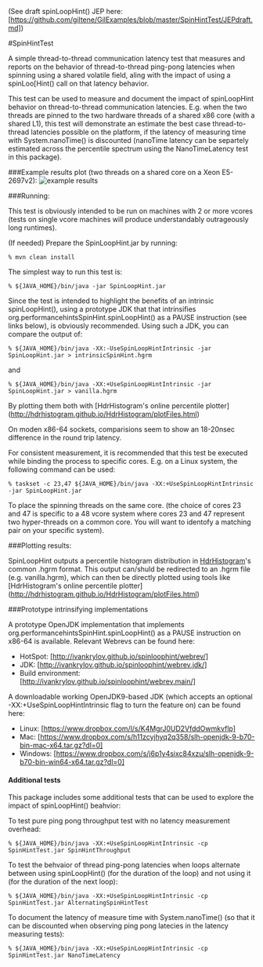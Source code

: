 (See draft spinLoopHint() JEP here: [https://github.com/giltene/GilExamples/blob/master/SpinHintTest/JEPdraft.md])

#SpinHintTest

A simple thread-to-thread communication latency test that measures and reports on the
behavior of thread-to-thread ping-pong latencies when spinning using a shared volatile
field, aling with the impact of using a spinLoo[Hint() call on that latency behavior.

This test can be used to measure and document the impact of spinLoopHint behavior
on thread-to-thread communication latencies. E.g. when the two threads are pinned to
the two hardware threads of a shared x86 core (with a shared L1), this test will
demonstrate an estimate the best case thread-to-thread latencies possible on the
platform, if the latency of measuring time with System.nanoTime() is discounted
(nanoTime latency can be separtely estimated across the percentile spectrum using
the NanoTimeLatency test in this package).

###Example results plot (two threads on a shared core on a Xeon E5-2697v2): 
![example results] 

###Running:

This test is obviously intended to be run on machines with 2 or more vcores (tests on single vcore machines will
produce understandably outrageously long runtimes).
 
(If needed) Prepare the SpinLoopHint.jar by running:
 
    % mvn clean install

The simplest way to run this test is:

    % ${JAVA_HOME}/bin/java -jar SpinLoopHint.jar

Since the test is intended to highlight the benefits of an intrinsic spinLoopHint(), using a prototype JDK
that that intrinsifies org.performancehintsSpinHint.spinLoopHint() as a PAUSE instruction
(see links below), is obviously recommended. Using such a JDK, you can compare the output of:

    % ${JAVA_HOME}/bin/java -XX:-UseSpinLoopHintIntrinsic -jar SpinLoopHint.jar > intrinsicSpinHint.hgrm

and 
    
    % ${JAVA_HOME}/bin/java -XX:+UseSpinLoopHintIntrinsic -jar SpinLoopHint.jar > vanilla.hgrm

By plotting them both with [HdrHistogram's online percentile plotter] (http://hdrhistogram.github.io/HdrHistogram/plotFiles.html)

On moden x86-64 sockets, comparisions seem to show an 18-20nsec difference in the round trip latency.  

For consistent measurement, it is recommended that this test be executed while
binding the process to specific cores. E.g. on a Linux system, the following
command can be used:

    % taskset -c 23,47 ${JAVA_HOME}/bin/java -XX:+UseSpinLoopHintIntrinsic -jar SpinLoopHint.jar
    
To place the spinning threads on the same core. (the choice of cores 23 and 47 is specific
to a 48 vcore system where cores 23 and 47 represent two hyper-threads on a common core. You will want
to identofy a matching pair on your specific system).
 
###Plotting results:
 
SpinLoopHint outputs a percentile histogram distribution in [HdrHistogram](http://hdrhistogram.org)'s common
.hgrm format. This output can/shuld be redirected to an .hgrm file (e.g. vanilla.hgrm),
which can then be directly plotted using tools like [HdrHistogram's online percentile plotter] (http://hdrhistogram.github.io/HdrHistogram/plotFiles.html)

 
###Prototype intrinsifying implementations

A prototype OpenJDK implementation that implements org.performancehintsSpinHint.spinLoopHint() as a PAUSE instruction
on x86-64 is available. Relevant Webrevs can be found here:  
- HotSpot: [http://ivankrylov.github.io/spinloophint/webrev/]  
- JDK: [http://ivankrylov.github.io/spinloophint/webrev.jdk/]  
- Build environment: [http://ivankrylov.github.io/spinloophint/webrev.main/]  
      
A downloadable working OpenJDK9-based JDK (which accepts an optional -XX:+UseSpinLoopHintIntrinsic flag to turn the
feature on) can be found here:   
- Linux: [https://www.dropbox.com/l/s/K4MgrJ0UD2VfddOwmkvflp]  
- Mac: [https://www.dropbox.com/s/h11zcyjhyq2q358/slh-openjdk-9-b70-bin-mac-x64.tar.gz?dl=0]  
- Windows: [https://www.dropbox.com/s/j6p1y4sixc84xzu/slh-openjdk-9-b70-bin-win64-x64.tar.gz?dl=0]  

#### Additional tests

This package includes some additional tests that can be used to explore the impact of spinLoopHint()
beahvior: 

To test pure ping pong throughput test with no latency measurement overhead:

    % ${JAVA_HOME}/bin/java -XX:+UseSpinLoopHintIntrinsic -cp SpinHintTest.jar SpinHintThroughput

To test the behvaior of thread ping-pong latencies when loops alternate between using spinLoopHint()
(for the duration of the loop) and not using it (for the duration of the next loop):

    % ${JAVA_HOME}/bin/java -XX:+UseSpinLoopHintIntrinsic -cp SpinHintTest.jar AlternatingSpinHintTest
    
To document the latency of measure time with System.nanoTime() (so that it can be discounted when
observing ping pong latecies in the latency measuring tests):

    % ${JAVA_HOME}/bin/java -XX:+UseSpinLoopHintIntrinsic -cp SpinHintTest.jar NanoTimeLatency
    
[example results]:https://raw.github.com/giltene/GilExamples/master/SpinHintTest/SpinLoopLatency_E5-2697v2_sharedCore.png "Example Results on E5-2697v2"
